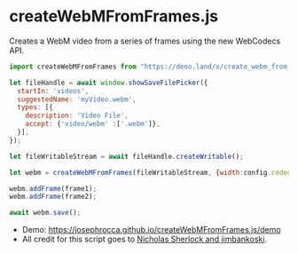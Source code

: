 # createWebMFromFrames.js
Creates a WebM video from a series of frames using the new WebCodecs API.

```js
import createWebMFromFrames from "https://deno.land/x/create_webm_from_frames@v0.0.4/mod.js";

let fileHandle = await window.showSaveFilePicker({
  startIn: 'videos',
  suggestedName: 'myVideo.webm',
  types: [{
    description: 'Video File',
    accept: {'video/webm' :['.webm']},
  }],
});

let fileWritableStream = await fileHandle.createWritable();

let webm = createWebMFromFrames(fileWritableStream, {width:config.codedWidth, height:config.codedHeight, bitrate:10e6});

webm.addFrame(frame1);
webm.addFrame(frame2);

await webm.save();
```

* Demo: https://josephrocca.github.io/createWebMFromFrames.js/demo
* All credit for this script goes to [Nicholas Sherlock and jimbankoski](https://w3c.github.io/webcodecs/samples/capture-to-file/webm-writer2.js).

